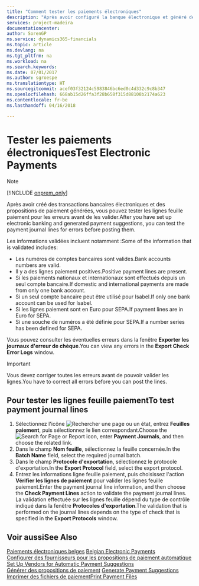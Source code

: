 ```yaml
---
title: "Comment tester les paiements électroniques"
description: "Après avoir configuré la banque électronique et généré des propositions de paiement, vous pouvez tester les lignes feuille paiement pour repérer les éventuelles erreurs avant de valider les lignes."
services: project-madeira
documentationcenter: 
author: SorenGP
ms.service: dynamics365-financials
ms.topic: article
ms.devlang: na
ms.tgt_pltfrm: na
ms.workload: na
ms.search.keywords: 
ms.date: 07/01/2017
ms.author: sgroespe
ms.translationtype: HT
ms.sourcegitcommit: acef03f32124c5983846bc6ed0c4d332c9c8b347
ms.openlocfilehash: 668ab15d26ffa3f28b658f315d88108b2174a623
ms.contentlocale: fr-be
ms.lasthandoff: 04/16/2018

---
```

# <a name="test-electronic-payments"></a><span data-ttu-id="80284-103">Tester les paiements électroniques</span><span class="sxs-lookup"><span data-stu-id="80284-103">Test Electronic Payments</span></span>
> [!Note]
> [!INCLUDE [onprem_only](../../includes/onprem_only_md.md)]

<span data-ttu-id="80284-104">Après avoir créé des transactions bancaires électroniques et des propositions de paiement générées, vous pouvez tester les lignes feuille paiement pour les erreurs avant de les valider.</span><span class="sxs-lookup"><span data-stu-id="80284-104">After you have set up electronic banking and generated payment suggestions, you can test the payment journal lines for errors before posting them.</span></span>  

<span data-ttu-id="80284-105">Les informations validées incluent notamment :</span><span class="sxs-lookup"><span data-stu-id="80284-105">Some of the information that is validated includes:</span></span>  

- <span data-ttu-id="80284-106">Les numéros de comptes bancaires sont valides.</span><span class="sxs-lookup"><span data-stu-id="80284-106">Bank accounts numbers are valid.</span></span>  
- <span data-ttu-id="80284-107">Il y a des lignes paiement positives.</span><span class="sxs-lookup"><span data-stu-id="80284-107">Positive payment lines are present.</span></span>  
- <span data-ttu-id="80284-108">Si les paiements nationaux et internationaux sont effectués depuis un seul compte bancaire.</span><span class="sxs-lookup"><span data-stu-id="80284-108">If domestic and international payments are made from only one bank account.</span></span>  
- <span data-ttu-id="80284-109">Si un seul compte bancaire peut être utilisé pour Isabel.</span><span class="sxs-lookup"><span data-stu-id="80284-109">If only one bank account can be used for Isabel.</span></span>  
- <span data-ttu-id="80284-110">Si les lignes paiement sont en Euro pour SEPA.</span><span class="sxs-lookup"><span data-stu-id="80284-110">If payment lines are in Euro for SEPA.</span></span>  
- <span data-ttu-id="80284-111">Si une souche de numéros a été définie pour SEPA.</span><span class="sxs-lookup"><span data-stu-id="80284-111">If a number series has been defined for SEPA.</span></span>  

<span data-ttu-id="80284-112">Vous pouvez consulter les éventuelles erreurs dans la fenêtre **Exporter les journaux d'erreur de chèque**.</span><span class="sxs-lookup"><span data-stu-id="80284-112">You can view any errors in the **Export Check Error Logs** window.</span></span>  

> [!IMPORTANT]  
>  <span data-ttu-id="80284-113">Vous devez corriger toutes les erreurs avant de pouvoir valider les lignes.</span><span class="sxs-lookup"><span data-stu-id="80284-113">You have to correct all errors before you can post the lines.</span></span>  

## <a name="to-test-payment-journal-lines"></a><span data-ttu-id="80284-114">Pour tester les lignes feuille paiement</span><span class="sxs-lookup"><span data-stu-id="80284-114">To test payment journal lines</span></span>  

1.  <span data-ttu-id="80284-115">Sélectionnez l'icône ![Rechercher une page ou un état](../../media/ui-search/search_small.png "icône Rechercher une page ou un état"), entrez **Feuilles paiement**, puis sélectionnez le lien correspondant.</span><span class="sxs-lookup"><span data-stu-id="80284-115">Choose the ![Search for Page or Report](../../media/ui-search/search_small.png "Search for Page or Report icon") icon, enter **Payment Journals**, and then choose the related link.</span></span>  
2.  <span data-ttu-id="80284-116">Dans le champ **Nom feuille**, sélectionnez la feuille concernée.</span><span class="sxs-lookup"><span data-stu-id="80284-116">In the **Batch Name** field, select the required journal batch.</span></span>  
3.  <span data-ttu-id="80284-117">Dans le champ **Protocole d'exportation**, sélectionnez le protocole d'exportation.</span><span class="sxs-lookup"><span data-stu-id="80284-117">In the **Export Protocol** field, select the export protocol.</span></span>  
4.  <span data-ttu-id="80284-118">Entrez les informations ligne feuille paiement, puis choisissez l'action **Vérifier les lignes de paiement** pour valider les lignes feuille paiement.</span><span class="sxs-lookup"><span data-stu-id="80284-118">Enter the payment journal line information, and then choose the **Check Payment Lines** action to validate the payment journal lines.</span></span> <span data-ttu-id="80284-119">La validation effectuée sur les lignes feuille dépend du type de contrôle indiqué dans la fenêtre **Protocoles d'exportation**.</span><span class="sxs-lookup"><span data-stu-id="80284-119">The validation that is performed on the journal lines depends on the type of check that is specified in the **Export Protocols** window.</span></span>  

## <a name="see-also"></a><span data-ttu-id="80284-120">Voir aussi</span><span class="sxs-lookup"><span data-stu-id="80284-120">See Also</span></span>  
 <span data-ttu-id="80284-121">[Paiements électroniques belges](belgian-electronic-payments.md) </span><span class="sxs-lookup"><span data-stu-id="80284-121">[Belgian Electronic Payments](belgian-electronic-payments.md) </span></span>  
 <span data-ttu-id="80284-122">[Configurer des fournisseurs pour les propositions de paiement automatique](how-to-set-up-vendors-for-automatic-payment-suggestions.md) </span><span class="sxs-lookup"><span data-stu-id="80284-122">[Set Up Vendors for Automatic Payment Suggestions](how-to-set-up-vendors-for-automatic-payment-suggestions.md) </span></span>  
 <span data-ttu-id="80284-123">[Générer des propositions de paiement](how-to-generate-payment-suggestions.md) </span><span class="sxs-lookup"><span data-stu-id="80284-123">[Generate Payment Suggestions](how-to-generate-payment-suggestions.md) </span></span>  
 [<span data-ttu-id="80284-124">Imprimer des fichiers de paiement</span><span class="sxs-lookup"><span data-stu-id="80284-124">Print Payment Files</span></span>](how-to-print-payment-files.md)

